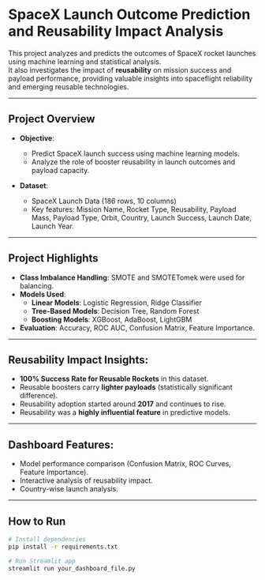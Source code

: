 # SpaceX Launch Outcome Prediction and Reusability Impact Analysis

This project analyzes and predicts the outcomes of SpaceX rocket launches using machine learning and statistical analysis.  
It also investigates the impact of **reusability** on mission success and payload performance, providing valuable insights into spaceflight reliability and emerging reusable technologies.

---

##  Project Overview
- **Objective**:
  - Predict SpaceX launch success using machine learning models.
  - Analyze the role of booster reusability in launch outcomes and payload capacity.

- **Dataset**:
  - SpaceX Launch Data (186 rows, 10 columns)
  - Key features: Mission Name, Rocket Type, Reusability, Payload Mass, Payload Type, Orbit, Country, Launch Success, Launch Date, Launch Year.

---

##  Project Highlights
- **Class Imbalance Handling**: SMOTE and SMOTETomek were used for balancing.
- **Models Used**:
  - **Linear Models**: Logistic Regression, Ridge Classifier
  - **Tree-Based Models**: Decision Tree, Random Forest
  - **Boosting Models**: XGBoost, AdaBoost, LightGBM
- **Evaluation**: Accuracy, ROC AUC, Confusion Matrix, Feature Importance.

---

##  Reusability Impact Insights:
- **100% Success Rate for Reusable Rockets** in this dataset.
- Reusable boosters carry **lighter payloads** (statistically significant difference).
- Reusability adoption started around **2017** and continues to rise.
- Reusability was a **highly influential feature** in predictive models.

---

##  Dashboard Features:
- Model performance comparison (Confusion Matrix, ROC Curves, Feature Importance).
- Interactive analysis of reusability impact.
- Country-wise launch analysis.

---

##  How to Run
```bash
# Install dependencies
pip install -r requirements.txt

# Run Streamlit app
streamlit run your_dashboard_file.py
